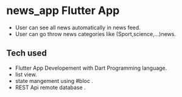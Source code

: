 # news_app Flutter App
- User can see all news automatically in news feed.
- User can go throw news categories like (Sport,science,...)news.
## Tech used
- Flutter App Developement with Dart Programming language.
- list view.
- state mangement using #bloc .
- REST Api remote database .
